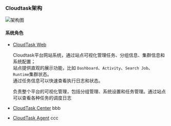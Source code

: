 ### Cloudtask架构

![架构图](./_media/cloudtask.png)

#### 系统角色

- [CloudTask Web](https://github.com/cloudtask/cloudtask-web)   
   
   
   Cloudtask平台网站系统，通过站点可视化管理任务、分组信息、集群信息和系统配置；   
   站点提供直观的展示功能，比如 `Dashboard`、`Activity`、`Search Job`、`Runtime`集群状态。   
   通过任务信息可以快速查看执行日志和状态。  

   
   
   负责整个平台的可视化管理，包括分组管理、系统设置和任务管理。通过站点可以查看各种任务的调度日志
- [CloudTask Center](https://github.com/cloudtask/cloudtask-center)
   bbb
- [CloudTask Agent](https://github.com/cloudtask/cloudtask-agent)
   ccc